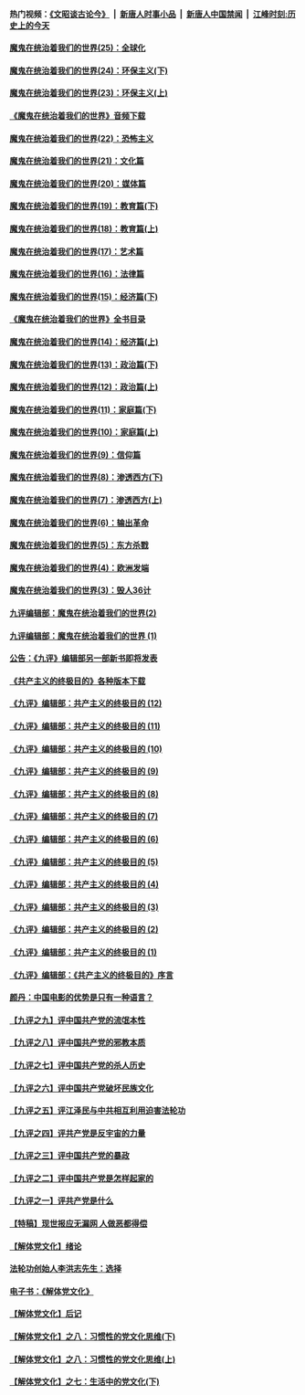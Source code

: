 #### 热门视频：[《文昭谈古论今》](https://github.com/gfw-breaker/wenzhao/blob/master/README.md?t=11031533) &nbsp;|&nbsp; [新唐人时事小品](https://github.com/gfw-breaker/ntdtv-comedy/blob/master/README.md?t=11031533) &nbsp;|&nbsp; [新唐人中国禁闻](https://github.com/gfw-breaker/ntdtv-news/blob/master/README.md?t=11031533) &nbsp;|&nbsp; [江峰时刻:历史上的今天](https://github.com/gfw-breaker/today-in-history/blob/master/README.md?t=11031533) 

#### [魔鬼在统治着我们的世界(25)：全球化](../pages/nsc422/n10788205.md?t=11031533) 

#### [魔鬼在统治着我们的世界(24)：环保主义(下)](../pages/nsc422/n10695307.md?t=11031533) 

#### [魔鬼在统治着我们的世界(23)：环保主义(上)](../pages/nsc422/n10688613.md?t=11031533) 

#### [《魔鬼在统治着我们的世界》音频下载](../pages/nsc422/n10635553.md?t=11031533) 

#### [魔鬼在统治着我们的世界(22)：恐怖主义](../pages/nsc422/n10614727.md?t=11031533) 

#### [魔鬼在统治着我们的世界(21)：文化篇](../pages/nsc422/n10597706.md?t=11031533) 

#### [魔鬼在统治着我们的世界(20)：媒体篇](../pages/nsc422/n10586579.md?t=11031533) 

#### [魔鬼在统治着我们的世界(19)：教育篇(下)](../pages/nsc422/n10564808.md?t=11031533) 

#### [魔鬼在统治着我们的世界(18)：教育篇(上)](../pages/nsc422/n10526970.md?t=11031533) 

#### [魔鬼在统治着我们的世界(17)：艺术篇](../pages/nsc422/n10499093.md?t=11031533) 

#### [魔鬼在统治着我们的世界(16)：法律篇](../pages/nsc422/n10485969.md?t=11031533) 

#### [魔鬼在统治着我们的世界(15)：经济篇(下)](../pages/nsc422/n10469975.md?t=11031533) 

#### [《魔鬼在统治着我们的世界》全书目录](../pages/nsc422/n10464261.md?t=11031533) 

#### [魔鬼在统治着我们的世界(14)：经济篇(上)](../pages/nsc422/n10457370.md?t=11031533) 

#### [魔鬼在统治着我们的世界(13)：政治篇(下)](../pages/nsc422/n10448270.md?t=11031533) 

#### [魔鬼在统治着我们的世界(12)：政治篇(上)](../pages/nsc422/n10444576.md?t=11031533) 

#### [魔鬼在统治着我们的世界(11)：家庭篇(下)](../pages/nsc422/n10440961.md?t=11031533) 

#### [魔鬼在统治着我们的世界(10)：家庭篇(上)](../pages/nsc422/n10435448.md?t=11031533) 

#### [魔鬼在统治着我们的世界(9)：信仰篇](../pages/nsc422/n10432159.md?t=11031533) 

#### [魔鬼在统治着我们的世界(8)：渗透西方(下)](../pages/nsc422/n10429603.md?t=11031533) 

#### [魔鬼在统治着我们的世界(7)：渗透西方(上)](../pages/nsc422/n10426013.md?t=11031533) 

#### [魔鬼在统治着我们的世界(6)：输出革命](../pages/nsc422/n10421536.md?t=11031533) 

#### [魔鬼在统治着我们的世界(5)：东方杀戮](../pages/nsc422/n10417707.md?t=11031533) 

#### [魔鬼在统治着我们的世界(4)：欧洲发端](../pages/nsc422/n10414890.md?t=11031533) 

#### [魔鬼在统治着我们的世界(3)：毁人36计](../pages/nsc422/n10411583.md?t=11031533) 

#### [九评编辑部：魔鬼在统治着我们的世界(2)](../pages/nsc422/n10410036.md?t=11031533) 

#### [九评编辑部：魔鬼在统治着我们的世界 (1)](../pages/nsc422/n10406825.md?t=11031533) 

#### [公告：《九评》编辑部另一部新书即将发表](../pages/nsc422/n10405104.md?t=11031533) 

#### [《共产主义的终极目的》各种版本下载](../pages/nsc422/n10022138.md?t=11031533) 

#### [《九评》编辑部：共产主义的终极目的 (12)](../pages/nsc422/n9933272.md?t=11031533) 

#### [《九评》编辑部：共产主义的终极目的 (11)](../pages/nsc422/n9924973.md?t=11031533) 

#### [《九评》编辑部：共产主义的终极目的 (10)](../pages/nsc422/n9920883.md?t=11031533) 

#### [《九评》编辑部：共产主义的终极目的 (9)](../pages/nsc422/n9916363.md?t=11031533) 

#### [《九评》编辑部：共产主义的终极目的 (8)](../pages/nsc422/n9912488.md?t=11031533) 

#### [《九评》编辑部：共产主义的终极目的 (7)](../pages/nsc422/n9901176.md?t=11031533) 

#### [《九评》编辑部：共产主义的终极目的 (6)](../pages/nsc422/n9899359.md?t=11031533) 

#### [《九评》编辑部：共产主义的终极目的 (5)](../pages/nsc422/n9893174.md?t=11031533) 

#### [《九评》编辑部：共产主义的终极目的 (4)](../pages/nsc422/n9891246.md?t=11031533) 

#### [《九评》编辑部：共产主义的终极目的 (3)](../pages/nsc422/n9879879.md?t=11031533) 

#### [《九评》编辑部：共产主义的终极目的 (2)](../pages/nsc422/n9876205.md?t=11031533) 

#### [《九评》编辑部：共产主义的终极目的 (1)](../pages/nsc422/n9865857.md?t=11031533) 

#### [《九评》编辑部：《共产主义的终极目的》序言](../pages/nsc422/n9862666.md?t=11031533) 

#### [颜丹：中国电影的优势是只有一种语言？](../pages/nsc422/n9583062.md?t=11031533) 

#### [【九评之九】评中国共产党的流氓本性](../pages/nsc422/n737542.md?t=11031533) 

#### [【九评之八】评中国共产党的邪教本质](../pages/nsc422/n735942.md?t=11031533) 

#### [【九评之七】评中国共产党的杀人历史](../pages/nsc422/n733806.md?t=11031533) 

#### [【九评之六】评中国共产党破坏民族文化](../pages/nsc422/n731667.md?t=11031533) 

#### [【九评之五】评江泽民与中共相互利用迫害法轮功](../pages/nsc422/n730058.md?t=11031533) 

#### [【九评之四】评共产党是反宇宙的力量](../pages/nsc422/n727814.md?t=11031533) 

#### [【九评之三】评中国共产党的暴政](../pages/nsc422/n725597.md?t=11031533) 

#### [【九评之二】评中国共产党是怎样起家的](../pages/nsc422/n723946.md?t=11031533) 

#### [【九评之一】评共产党是什么](../pages/nsc422/n722529.md?t=11031533) 

#### [【特稿】现世报应无漏网 人做恶都得偿](../pages/nsc422/n4215167.md?t=11031533) 

#### [【解体党文化】绪论](../pages/nsc422/n1449356.md?t=11031533) 

#### [法轮功创始人李洪志先生：选择](../pages/nsc422/n3580738.md?t=11031533) 

#### [电子书：《解体党文化》](../pages/nsc422/n1573484.md?t=11031533) 

#### [【解体党文化】后记](../pages/nsc422/n1531999.md?t=11031533) 

#### [【解体党文化】之八：习惯性的党文化思维(下)](../pages/nsc422/n1526477.md?t=11031533) 

#### [【解体党文化】之八：习惯性的党文化思维(上)](../pages/nsc422/n1520631.md?t=11031533) 

#### [【解体党文化】之七：生活中的党文化(下)](../pages/nsc422/n1513446.md?t=11031533) 

